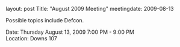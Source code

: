 layout: post
Title: "August 2009 Meeting"
meetingdate: 2009-08-13

Possible topics include Defcon.                                                
                                                                             
Date: Thursday August 13, 2009 7:00 PM - 9:00 PM                                 
Location: Downs 107                                         
